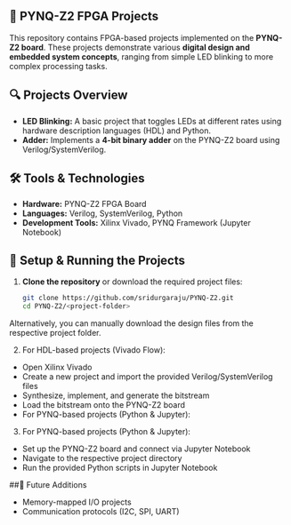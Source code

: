 ## 🚀 PYNQ-Z2 FPGA Projects  

This repository contains FPGA-based projects implemented on the **PYNQ-Z2 board**. These projects demonstrate various **digital design and embedded system concepts**, ranging from simple LED blinking to more complex processing tasks.  
## 🔍 Projects Overview  

- **LED Blinking:** A basic project that toggles LEDs at different rates using hardware description languages (HDL) and Python.  
- **Adder:** Implements a **4-bit binary adder** on the PYNQ-Z2 board using Verilog/SystemVerilog.  

## 🛠 Tools & Technologies  

- **Hardware:** PYNQ-Z2 FPGA Board  
- **Languages:** Verilog, SystemVerilog, Python  
- **Development Tools:** Xilinx Vivado, PYNQ Framework (Jupyter Notebook)  

## 🔧 Setup & Running the Projects  

1. **Clone the repository** or download the required project files:  
   ```bash
   git clone https://github.com/sridurgaraju/PYNQ-Z2.git
   cd PYNQ-Z2/<project-folder>
Alternatively, you can manually download the design files from the respective project folder.

2. For HDL-based projects (Vivado Flow):
- Open Xilinx Vivado
- Create a new project and import the provided Verilog/SystemVerilog files
- Synthesize, implement, and generate the bitstream
- Load the bitstream onto the PYNQ-Z2 board
- For PYNQ-based projects (Python & Jupyter):

3. For PYNQ-based projects (Python & Jupyter):
- Set up the PYNQ-Z2 board and connect via Jupyter Notebook
- Navigate to the respective project directory
- Run the provided Python scripts in Jupyter Notebook

##📌 Future Additions
- Memory-mapped I/O projects
- Communication protocols (I2C, SPI, UART)
